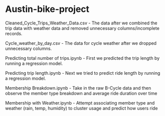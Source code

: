 # Austin-bike-project

Cleaned_Cycle_Trips_Weather_Data.csv - The data after we combined the trip data with weather data and removed unnecessary columns/incomplete records.

Cycle_weather_by_day.csv - The data for cycle weather after we dropped unnecessary columns.

Predicting total number of trips.ipynb - First we predicted the trip length by running a regression model.

Predicting trip length.ipynb - Next we tried to predict ride length by running a regression model.

Membership Breakdown.ipynb - Take in the raw B-Cycle data and then observe the member type breakdown and average ride duration over time 

Membership with Weather.ipynb - Attempt associating member type and weather (rain, temp, humidity) to cluster usage and predict how users ride  
